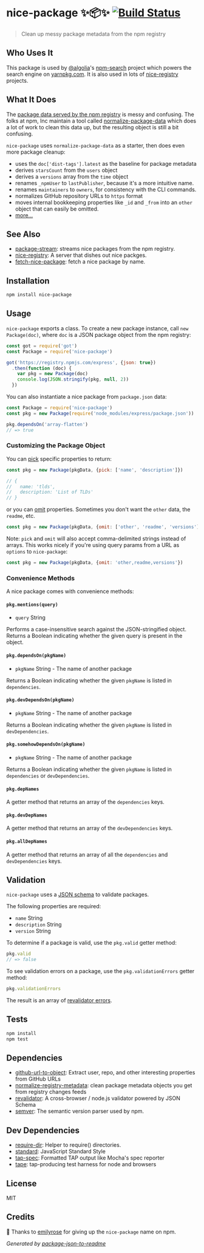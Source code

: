 # nice-package ✨📦✨  [![Build Status](https://travis-ci.org/zeke/nice-package.svg?branch=master)](https://travis-ci.org/zeke/nice-package)

> Clean up messy package metadata from the npm registry

## Who Uses It

This package is used by [@algolia](https://github.com/algolia)'s
[npm-search](https://github.com/algolia/npm-search) project which powers
the search engine on [yarnpkg.com](https://yarnpkg.com/). It is also used in
lots of [nice-registry](https://github.com/nice-registry/cool-story-repo/issues) 
projects.

## What It Does

The [package data served by the npm registry](http://registry.npmjs.com/express)
is messy and confusing. The folks at npm, Inc maintain a tool called
[normalize-package-data](https://github.com/npm/normalize-package-data)
which does a lot of work to clean this data up, but the resulting object is
still a bit confusing.

`nice-package` uses `normalize-package-data` as a starter, then does even more
package cleanup:

- uses the `doc['dist-tags'].latest` as the baseline for package metadata
- derives `starsCount` from the `users` object
- derives a `versions` array from the `time` object
- renames `_npmUser` to `lastPublisher`, because it's a more intuitive name.
- renames `maintainers` to `owners`, for consistency with the CLI commands.
- normalizes GitHub repository URLs to `https` format
- moves internal bookkeeping properties like `_id` and `_from` into an `other` object that can easily be omitted.
- [more...](test/index.js)

## See Also

- [package-stream](https://github.com/zeke/package-stream/): streams nice packages
from the npm registry.
- [nice-registry](https://github.com/zeke/nice-registry/): A server that dishes out nice packges.
- [fetch-nice-package](https://github.com/hemanth/fetch-nice-package): fetch a nice package by name.

## Installation

```sh
npm install nice-package
```

## Usage

`nice-package` exports a class. To create a new package instance,
call `new Package(doc)`, where `doc` is a JSON package object from the npm registry:

```js
const got = require('got')
const Package = require('nice-package')

got('https://registry.npmjs.com/express', {json: true})
  .then(function (doc) {
    var pkg = new Package(doc)
    console.log(JSON.stringify(pkg, null, 2))
  })
```

You can also instantiate a nice package from `package.json` data:

```js
const Package = require('nice-package')
const pkg = new Package(require('node_modules/express/package.json'))

pkg.dependsOn('array-flatten')
// => true
```

### Customizing the Package Object

You can [pick](https://lodash.com/docs/4.17.2#pick) specific properties to return:

```js
const pkg = new Package(pkgData, {pick: ['name', 'description']})

// {
//   name: 'tlds',
//   description: 'List of TLDs'
// }
```

or you can [omit](https://lodash.com/docs/4.17.2#omit) properties.
Sometimes you don't want the `other` data, the `readme`, etc.

```js
const pkg = new Package(pkgData, {omit: ['other', 'readme', 'versions']})
```

Note: `pick` and `omit` will also accept comma-delimited strings instead
of arrays. This works nicely if you're using query params from a URL as `options` to
`nice-package`:

```js
const pkg = new Package(pkgData, {omit: 'other,readme,versions'})
```

### Convenience Methods

A nice package comes with convenience methods:

#### `pkg.mentions(query)`

* `query` String

Performs a case-insensitive search against the JSON-stringified object. Returns
a Boolean indicating whether the given query is present in the object.

#### `pkg.dependsOn(pkgName)`

* `pkgName` String - The name of another package

Returns a Boolean indicating whether the given `pkgName` is listed in `dependencies`.

#### `pkg.devDependsOn(pkgName)`

* `pkgName` String - The name of another package

Returns a Boolean indicating whether the given `pkgName` is listed in `devDependencies`.

#### `pkg.somehowDependsOn(pkgName)`

* `pkgName` String - The name of another package

Returns a Boolean indicating whether the given `pkgName` is listed in
`dependencies` or `devDependencies`.

#### `pkg.depNames`

A getter method that returns an array of the `dependencies` keys.

#### `pkg.devDepNames`

A getter method that returns an array of the `devDependencies` keys.

#### `pkg.allDepNames`

A getter method that returns an array of all the `dependencies` and
`devDependencies` keys.

## Validation

`nice-package` uses a [JSON schema](lib/schema.js) to validate packages.

The following properties are required:

- `name` String
- `description` String
- `version` String

To determine if a package is valid, use the `pkg.valid` getter method:

```js
pkg.valid
// => false
```

To see validation errors on a package, use the `pkg.validationErrors` getter method:

```js
pkg.validationErrors
```

The result is an array of
[revalidator errors](https://github.com/flatiron/revalidator#example).

## Tests

```sh
npm install
npm test
```

## Dependencies

- [github-url-to-object](https://github.com/zeke/github-url-to-object): Extract user, repo, and other interesting properties from GitHub URLs
- [normalize-registry-metadata](https://github.com/npm/normalize-registry-metadata): clean package metadata objects you get from registry changes feeds
- [revalidator](https://github.com/flatiron/revalidator): A cross-browser / node.js validator powered by JSON Schema
- [semver](https://github.com/npm/node-semver): The semantic version parser used by npm.

## Dev Dependencies

- [require-dir](https://github.com/aseemk/requireDir): Helper to require() directories.
- [standard](https://github.com/feross/standard): JavaScript Standard Style
- [tap-spec](https://github.com/scottcorgan/tap-spec): Formatted TAP output like Mocha&#39;s spec reporter
- [tape](https://github.com/substack/tape): tap-producing test harness for node and browsers

## License

MIT

## Credits

💛 Thanks to [emilyrose](https://github.com/emilyrose) for giving up
the `nice-package` name on npm.

_Generated by [package-json-to-readme](https://github.com/zeke/package-json-to-readme)_
